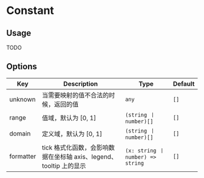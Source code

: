 # Constant


## Usage
TODO

## Options
| Key | Description | Type | Default|
| ----| ----------- | -----| -------|
| unknown | 当需要映射的值不合法的时候，返回的值 | <code>any</code> | `[]` |
| range | 值域，默认为 [0, 1] | <code>(string 丨 number)[]</code> | `[]` |
| domain | 定义域，默认为 [0, 1] | <code>(string 丨 number)[]</code> | `[]` |
| formatter | tick 格式化函数，会影响数据在坐标轴 axis、legend、tooltip 上的显示 | <code>(x: string 丨 number) => string</code> | `[]` |